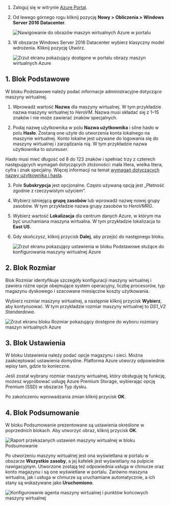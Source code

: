 1. Zaloguj się w witrynie [Azure Portal](https://portal.azure.com).

2. Od lewego górnego rogu kliknij pozycję **Nowy > Obliczenia > Windows Server 2016 Datacenter**.

    ![Nawigowanie do obrazów maszyn wirtualnych Azure w portalu](./media/virtual-machines-common-portal-create-fqdn/marketplace-new.png)

3. W obszarze Windows Server 2016 Datacenter wybierz klasyczny model wdrożenia. Kliknij pozycję Utwórz.

    ![Zrzut ekranu pokazujący dostępne w portalu obrazy maszyn wirtualnych Azure](./media/virtual-machines-common-portal-create-fqdn/deployment-classic-model.png)

## <a name="1-basics-blade"></a>1. Blok Podstawowe

W bloku Podstawowe należy podać informacje administracyjne dotyczące maszyny wirtualnej.

1. Wprowadź wartość **Nazwa** dla maszyny wirtualnej. W tym przykładzie nazwa maszyny wirtualnej to _HeroVM_. Nazwa musi składać się z 1–15 znaków i nie może zawierać znaków specjalnych.

2. Podaj nazwę użytkownika w polu **Nazwa użytkownika** i silne hasło w polu **Hasło**. Zostaną one użyte do utworzenia konta lokalnego na maszynie wirtualnej. Konto lokalne jest używane do logowania się do maszyny wirtualnej i zarządzania nią. W tym przykładzie nazwa użytkownika to _azureuser_.

 Hasło musi mieć długość od 8 do 123 znaków i spełniać trzy z czterech następujących wymagań dotyczących złożoności: mała litera, wielka litera, cyfra i znak specjalny. Więcej informacji na temat [wymagań dotyczących nazwy użytkownika i hasła](../articles/virtual-machines/windows/faq.md).

3. Pole **Subskrypcja** jest opcjonalne. Często używaną opcją jest „Płatność zgodnie z rzeczywistym użyciem”.

4. Wybierz istniejącą **grupę zasobów** lub wprowadź nazwę nowej grupy zasobów. W tym przykładzie nazwa grupy zasobów to _HeroVMRG_.

5. Wybierz wartość **Lokalizacja** dla centrum danych Azure, w którym ma być uruchamiana maszyna wirtualna. W tym przykładzie lokalizacja to **East US**.

6. Gdy skończysz, kliknij przycisk **Dalej**, aby przejść do następnego bloku.

    ![Zrzut ekranu pokazujący ustawienia w bloku Podstawowe służące do konfigurowania maszyny wirtualnej Azure](./media/virtual-machines-common-portal-create-fqdn/basics-blade-classic.png)

## <a name="2-size-blade"></a>2. Blok Rozmiar

Blok Rozmiar identyfikuje szczegóły konfiguracji maszyny wirtualnej i zawiera różne opcje obejmujące system operacyjny, liczbę procesorów, typ magazynu dyskowego i szacowane miesięczne koszty użytkowania.  

Wybierz rozmiar maszyny wirtualnej, a następnie kliknij przycisk **Wybierz**, aby kontynuować. W tym przykładzie rozmiar maszyny wirtualnej to _DS1_\__V2 Standardowa_.

  ![Zrzut ekranu bloku Rozmiar pokazujący dostępne do wyboru rozmiary maszyn wirtualnych Azure](./media/virtual-machines-common-portal-create-fqdn/vm-size-classic.png)


## <a name="3-settings-blade"></a>3. Blok Ustawienia

W bloku Ustawienia należy podać opcje magazynu i sieci. Można zaakceptować ustawienia domyślne. Platforma Azure utworzy odpowiednie wpisy tam, gdzie to konieczne.

Jeśli został wybrany rozmiar maszyny wirtualnej, który obsługuję tę funkcję, możesz wypróbować usługę Azure Premium Storage, wybierając opcję Premium (SSD) w obszarze Typ dysku.

Po zakończeniu wprowadzania zmian kliknij przycisk **OK**.

## <a name="4-summary-blade"></a>4. Blok Podsumowanie

W bloku Podsumowanie prezentowane są ustawienia określone w poprzednich blokach. Aby utworzyć obraz, kliknij przycisk **OK**.

 ![Raport przekazanych ustawień maszyny wirtualnej w bloku Podsumowanie](./media/virtual-machines-common-portal-create-fqdn/summary-blade-classic.png)

Po utworzeniu maszyny wirtualnej jest ona wyświetlana w portalu w obszarze **Wszystkie zasoby**, a jej kafelek jest wyświetlany na pulpicie nawigacyjnym. Utworzone zostają też odpowiednia usługa w chmurze oraz konto magazynu i są one wyświetlane w portalu. Zarówno maszyna wirtualna, jak i usługa w chmurze są uruchamiane automatycznie, a ich stany są wskazywane jako **Uruchomiono**.

 ![Konfigurowanie agenta maszyny wirtualnej i punktów końcowych maszyny wirtualnej](./media/virtual-machines-common-portal-create-fqdn/portal-with-new-vm.png)

